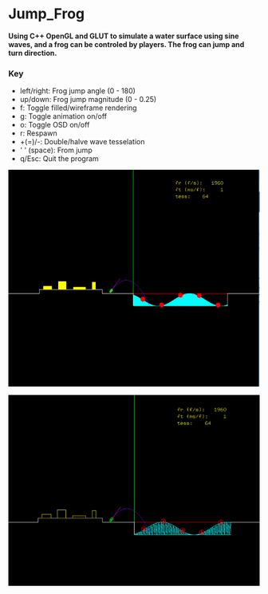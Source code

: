 # Jump_Frog


**Using C++ OpenGL and GLUT to simulate a water surface using sine waves, and a frog can be controled by players. The frog can jump and turn direction.**

### Key
* left/right: Frog jump angle          (0 - 180)
* up/down: Frog jump magnitude         (0 - 0.25)
* f: Toggle filled/wireframe rendering
* g: Toggle animation on/off
* o: Toggle OSD on/off
* r: Respawn
* +(=)/-: Double/halve wave tesselation
* ' ' (space): From jump
* q/Esc: Quit the program

![image](https://github.com/zbmsnj1/Jump_Frog/blob/main/screenshot/jumpfrog.png)


![image](https://github.com/zbmsnj1/Jump_Frog/blob/main/screenshot/frog.png)
